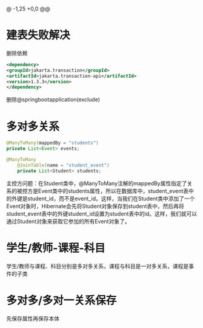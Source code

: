 @ -1,25 +0,0 @@
# 建表失败解决
删除依赖
```xml
<dependency>
<groupId>jakarta.transaction</groupId>
<artifactId>jakarta.transaction-api</artifactId>
<version>1.3.3</version>
</dependency>
```
删除@springbootapplication(exclude)

# 多对多关系
```java
@ManyToMany(mappedBy = "students")
private List<Event> events;
```
```java
@ManyToMany
    @JoinTable(name = "student_event")
    private List<Student> students;
```
主控方问题：在Student类中，@ManyToMany注解的mappedBy属性指定了关系的被控方是Event类中的students属性，所以在数据库中，student_event表中的外键是student_id，而不是event_id。这样，当我们在Student类中添加了一个Event对象时，Hibernate会先将Student对象保存到student表中，然后再将student_event表中的外键student_id设置为student表中的id。这样，我们就可以通过Student对象来获取它参加的所有Event对象了。

# 学生/教师-课程-科目
学生/教师与课程、科目分别是多对多关系，课程与科目是一对多关系，课程是事件的子类

# 多对多/多对一关系保存
先保存属性再保存本体